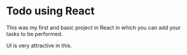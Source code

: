 # Todo using React 

This was my first and basic project in React in which you can add your tasks to be performed.   

UI is very attractive in this.


     






 

   
  





 




 





 



 




 














 



















































































